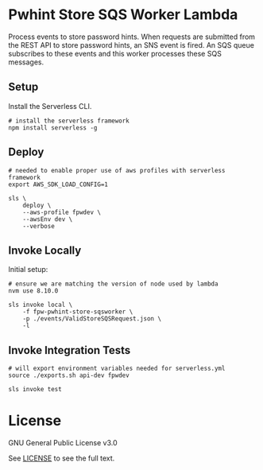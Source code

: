 # Pwhint Store SQS Worker Lambda

Process events to store password hints.  When requests are submitted from the REST API to store password hints, an SNS event is fired.  An SQS queue subscribes to these events and this worker processes these SQS messages.

## Setup

Install the Serverless CLI.

```shell
# install the serverless framework
npm install serverless -g
```

## Deploy

```shell
# needed to enable proper use of aws profiles with serverless framework
export AWS_SDK_LOAD_CONFIG=1

sls \
    deploy \
    --aws-profile fpwdev \
    --awsEnv dev \
    --verbose
```

## Invoke Locally

Initial setup:

```shell
# ensure we are matching the version of node used by lambda
nvm use 8.10.0

sls invoke local \
    -f fpw-pwhint-store-sqsworker \
    -p ./events/ValidStoreSQSRequest.json \
    -l
```

## Invoke Integration Tests

```shell
# will export environment variables needed for serverless.yml
source ./exports.sh api-dev fpwdev

sls invoke test
```

# License

GNU General Public License v3.0

See [LICENSE](LICENSE.txt) to see the full text.
